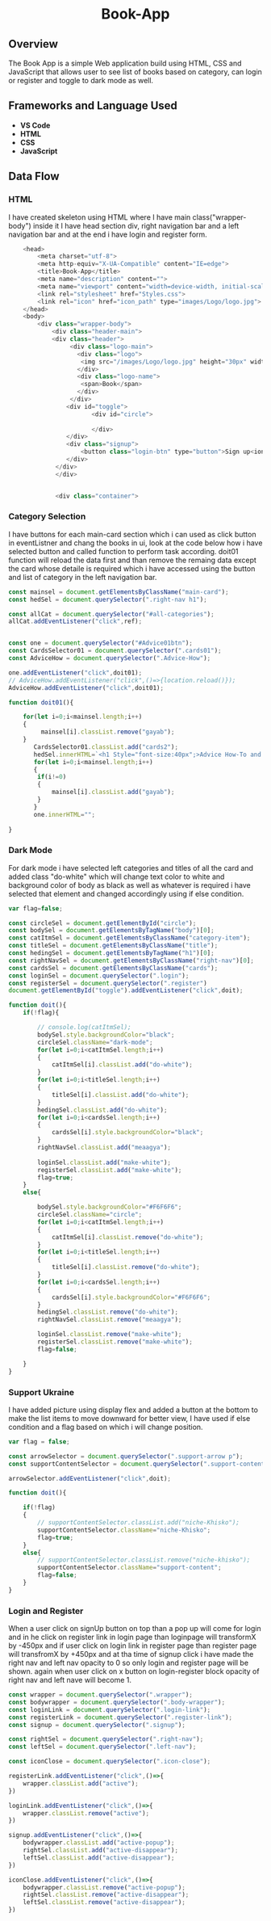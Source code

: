 # <h1 align="center">Book-App</h1>

## Overview
The Book App is a simple Web application build using HTML, CSS and JavaScript that allows user to see list of books based on category, can login or register and toggle to dark mode as well.

## Frameworks and Language Used
- **VS Code** 
- **HTML** 
- **CSS** 
- **JavaScript**

## Data Flow

### HTML
I have created skeleton using HTML where I have main class("wrapper-body") inside it I have head section div, right navigation bar and a left navigation bar and at the end i have login and register form.
```javascript
    <head>
        <meta charset="utf-8">
        <meta http-equiv="X-UA-Compatible" content="IE=edge">
        <title>Book-App</title>
        <meta name="description" content="">
        <meta name="viewport" content="width=device-width, initial-scale=1">
        <link rel="stylesheet" href="Styles.css">
        <link rel="icon" href="icon_path" type="images/Logo/logo.jpg">
    </head>
    <body>
        <div class="wrapper-body">
            <div class="header-main">
            <div class="header">
                 <div class="logo-main">
                   <div class="logo">
                    <img src="/images/Logo/logo.jpg" height="30px" width="30px">
                   </div>
                   <div class="logo-name">
                    <span>Book</span>
                   </div>
                 </div>
                <div id="toggle">
                       <div id="circle">
                          
                       </div>
                </div>
                <div class="signup">
                    <button class="login-btn" type="button">Sign up<ion-icon id="arrow" name="arrow-forward-outline"></ion-icon></button>
                </div>
             </div>
             </div>


             <div class="container">
```
### Category Selection
I have buttons for each main-card section which i can used as click button in eventListner and chang the books in ui, look at the code below how i have selected button and called function to perform task according.
doit01 function will reload the data first and than remove the remaing data except the card whose detaile is required which i have accessed using the button and list of category in the left navigation bar.
```javascript
const mainsel = document.getElementsByClassName("main-card");
const hedSel = document.querySelector(".right-nav h1");

const allCat = document.querySelector("#all-categories");
allCat.addEventListener("click",ref);


const one = document.querySelector("#Advice01btn");
const CardsSelector01 = document.querySelector(".cards01");
const AdviceHow = document.querySelector(".Advice-How");

one.addEventListener("click",doit01);
// AdviceHow.addEventListener("click",()=>{location.reload()});
AdviceHow.addEventListener("click",doit01);

function doit01(){

    for(let i=0;i<mainsel.length;i++)
    {
         mainsel[i].classList.remove("gayab");
    }   
       CardsSelector01.classList.add("cards2");
       hedSel.innerHTML=`<h1 Style="font-size:40px";>Advice How-To and <span Style="color:#4F2EE8";>Miscellaneous</span><h1>`;
       for(let i=0;i<mainsel.length;i++)
       {
        if(i!=0)
        {
            mainsel[i].classList.add("gayab");
        }
       }
       one.innerHTML="";
   
}
```

### Dark Mode
For dark mode i have selected left categories and titles of all the card and added class "do-white" which will change text color to white and background color of body as black as well as whatever is required i have selected that element and changed accordingly using if else condition.
```javascript
var flag=false;

const circleSel = document.getElementById("circle");
const bodySel = document.getElementsByTagName("body")[0];
const catItmSel = document.getElementsByClassName("category-item");
const titleSel = document.getElementsByClassName("title");
const hedingSel = document.getElementsByTagName("h1")[0];
const rightNavSel = document.getElementsByClassName("right-nav")[0];
const cardsSel = document.getElementsByClassName("cards");
const loginSel = document.querySelector(".login");
const registerSel = document.querySelector(".register")
document.getElementById("toggle").addEventListener("click",doit);

function doit(){
    if(!flag){

        // console.log(catItmSel);
        bodySel.style.backgroundColor="black";
        circleSel.className="dark-mode";
        for(let i=0;i<catItmSel.length;i++)
        {
            catItmSel[i].classList.add("do-white");
        }
        for(let i=0;i<titleSel.length;i++)
        {
            titleSel[i].classList.add("do-white");
        }
        hedingSel.classList.add("do-white");
        for(let i=0;i<cardsSel.length;i++)
        {
            cardsSel[i].style.backgroundColor="black";
        }
        rightNavSel.classList.add("meaagya");
        
        loginSel.classList.add("make-white");
        registerSel.classList.add("make-white");
        flag=true;
    }
    else{

        bodySel.style.backgroundColor="#F6F6F6";
        circleSel.className="circle";
        for(let i=0;i<catItmSel.length;i++)
        {
            catItmSel[i].classList.remove("do-white");
        }
        for(let i=0;i<titleSel.length;i++)
        {
            titleSel[i].classList.remove("do-white");
        }
        for(let i=0;i<cardsSel.length;i++)
        {
            cardsSel[i].style.backgroundColor="#F6F6F6";
        }
        hedingSel.classList.remove("do-white");
        rightNavSel.classList.remove("meaagya");

        loginSel.classList.remove("make-white");
        registerSel.classList.remove("make-white");
        flag=false;

    }
}
```

### Support Ukraine 
I have added picture using display flex and added a button at the bottom to make the list items to move downward for better view, I have used if else condition and a flag based on which i will change position.
```javascript
var flag = false;

const arrowSelector = document.querySelector(".support-arrow p");
const supportContentSelector = document.querySelector(".support-content");

arrowSelector.addEventListener("click",doit);

function doit(){

    if(!flag)
    {
        // supportContentSelector.classList.add("niche-Khisko");
        supportContentSelector.className="niche-Khisko";
        flag=true;
    }
    else{
        // supportContentSelector.classList.remove("niche-khisko");
        supportContentSelector.className="support-content";
        flag=false;
    }
}
```

### Login and Register 
When a user click on signUp button on top than a pop up will come for login and in he click on register link in login page than loginpage will transformX by -450px and if user click on login link in register page than register page will transfromX by +450px and at tha time of signup click i have made the right nav and left nav opacity to 0 so only login and register page will be shown.
again when user click on x button on login-register block opacity of right nav and left nave will become 1.
```javascript
const wrapper = document.querySelector(".wrapper");
const bodywrapper = document.querySelector(".body-wrapper");
const loginLink = document.querySelector(".login-link");
const registerLink = document.querySelector(".register-link");
const signup = document.querySelector(".signup");

const rightSel = document.querySelector(".right-nav");
const leftSel = document.querySelector(".left-nav");

const iconClose = document.querySelector(".icon-close");

registerLink.addEventListener("click",()=>{
    wrapper.classList.add("active");
})

loginLink.addEventListener("click",()=>{
    wrapper.classList.remove("active");
})

signup.addEventListener("click",()=>{
    bodywrapper.classList.add("active-popup");
    rightSel.classList.add("active-disappear");
    leftSel.classList.add("active-disappear");
})

iconClose.addEventListener("click",()=>{
    bodywrapper.classList.remove("active-popup");
    rightSel.classList.remove("active-disappear");
    leftSel.classList.remove("active-disappear");
})
```
